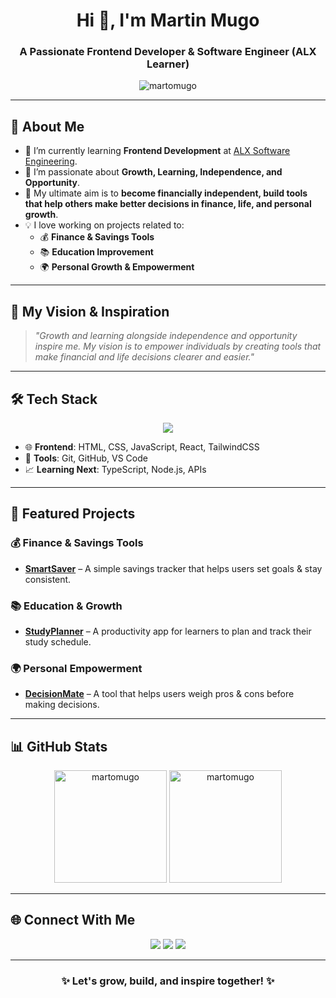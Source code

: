 <!-- Profile Header -->
<h1 align="center">Hi 👋, I'm Martin Mugo</h1>
<h3 align="center">A Passionate Frontend Developer & Software Engineer (ALX Learner)</h3>

<p align="center">
  <img src="https://komarev.com/ghpvc/?username=martomugo&label=Profile%20Views&color=0e75b6&style=flat" alt="martomugo" />
</p>

---

## 🌱 About Me  

- 🔭 I’m currently learning **Frontend Development** at [ALX Software Engineering](https://www.alxafrica.com/).  
- 🌱 I’m passionate about **Growth, Learning, Independence, and Opportunity**.  
- 🎯 My ultimate aim is to **become financially independent, build tools that help others make better decisions in finance, life, and personal growth**.  
- 💡 I love working on projects related to:  
  - 💰 **Finance & Savings Tools**  
  - 📚 **Education Improvement**  
  - 🌍 **Personal Growth & Empowerment**  

---

## 🚀 My Vision & Inspiration  

> *"Growth and learning alongside independence and opportunity inspire me. My vision is to empower individuals by creating tools that make financial and life decisions clearer and easier."*  

---

## 🛠️ Tech Stack  

<p align="center">
  <!-- Programming & Markup -->
  <img src="https://skillicons.dev/icons?i=html,css,js,react,tailwind,git,github" />
</p>

- 🌐 **Frontend**: HTML, CSS, JavaScript, React, TailwindCSS  
- 🔧 **Tools**: Git, GitHub, VS Code  
- 📈 **Learning Next**: TypeScript, Node.js, APIs  

---

## 📂 Featured Projects  

### 💰 Finance & Savings Tools  
- [**SmartSaver**](https://github.com/yourusername/smartsaver) – A simple savings tracker that helps users set goals & stay consistent.  

### 📚 Education & Growth  
- [**StudyPlanner**](https://github.com/yourusername/studyplanner) – A productivity app for learners to plan and track their study schedule.  

### 🌍 Personal Empowerment  
- [**DecisionMate**](https://github.com/yourusername/decisionmate) – A tool that helps users weigh pros & cons before making decisions.  

---

## 📊 GitHub Stats  

<p align="center">
  <img src="https://github-readme-stats.vercel.app/api?username=martomugo&show_icons=true&theme=tokyonight" alt="martomugo" height="180px"/>
  <img src="https://github-readme-stats.vercel.app/api/top-langs/?username=martomugo&layout=compact&theme=tokyonight" alt="martomugo" height="180px"/>
</p>

---

## 🌐 Connect With Me  

<p align="center">
  <a href="https://linkedin.com/in/your-linkedin" target="_blank"><img src="https://skillicons.dev/icons?i=linkedin" /></a>
  <a href="https://twitter.com/your-twitter" target="_blank"><img src="https://skillicons.dev/icons?i=twitter" /></a>
  <a href="mailto:your@email.com"><img src="https://skillicons.dev/icons?i=gmail" /></a>
</p>

---

<h3 align="center">✨ Let's grow, build, and inspire together! ✨</h3>

